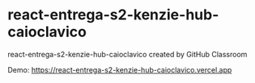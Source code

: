 # react-entrega-s2-kenzie-hub-caioclavico
react-entrega-s2-kenzie-hub-caioclavico created by GitHub Classroom

Demo: https://react-entrega-s2-kenzie-hub-caioclavico.vercel.app
